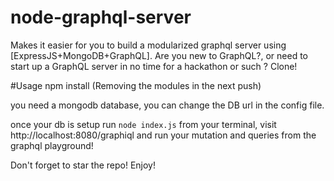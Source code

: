 # node-graphql-server
Makes it easier for you to build a modularized graphql server using [ExpressJS+MongoDB+GraphQL]. Are you new to GraphQL?, or need to start up a GraphQL server in no time for a hackathon or such ? Clone!

#Usage
npm install (Removing the modules in the next push)

you need a mongodb database, you can change the DB url in the config file.

once your db is setup run `node index.js` from your terminal, visit http://localhost:8080/graphiql and run your mutation and queries from the graphql playground!

Don't forget to star the repo! Enjoy!
